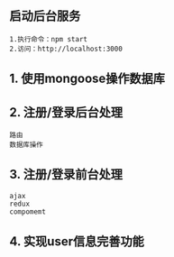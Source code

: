 ## 启动后台服务
	1.执行命令：npm start
	2.访问：http://localhost:3000

## 1. 使用mongoose操作数据库

## 2. 注册/登录后台处理
    路由
    数据库操作

## 3. 注册/登录前台处理
    ajax
    redux
    compomemt

## 4. 实现user信息完善功能

